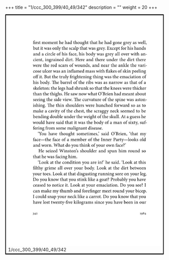 +++
title = "1/ccc_300_399/40_49/342"
description = ""
weight = 20
+++

<table style="border:2px solid black;max-width:800px;max-height:800px;" 
><tr><td><img class="center-fit-jpg"
src="/jpg_/out_jpg_1984__342.jpg"  >1/ccc_300_399/40_49/342</img></td></tr></table>